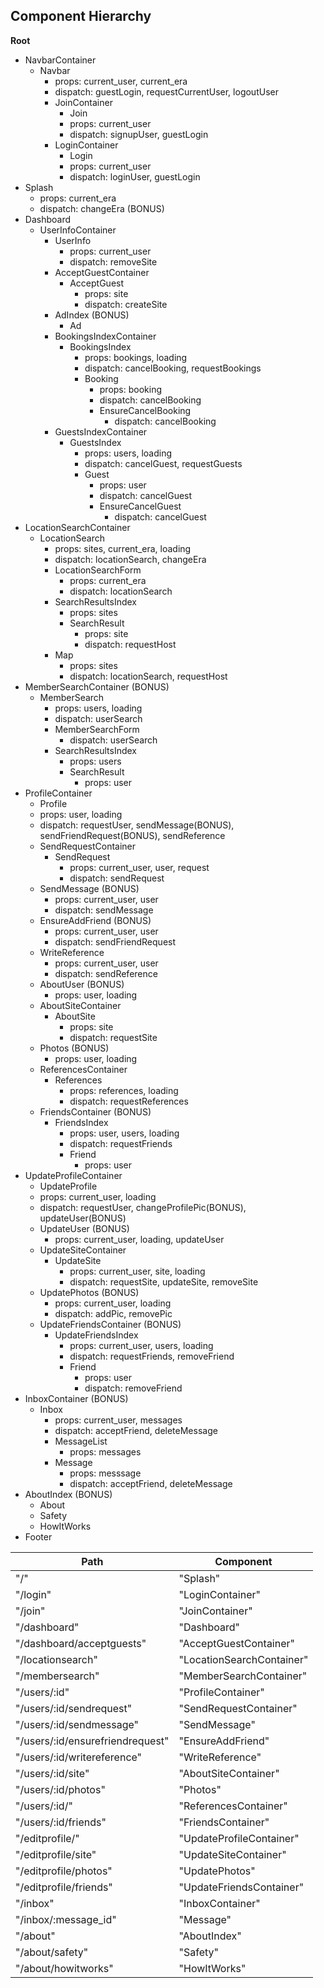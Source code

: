 ## Component Hierarchy

**Root**
  - NavbarContainer
    + Navbar
      * props: current_user, current_era
      * dispatch: guestLogin, requestCurrentUser, logoutUser
      * JoinContainer
        - Join
        - props: current_user
        - dispatch: signupUser, guestLogin
      * LoginContainer
        - Login
        - props: current_user
        - dispatch: loginUser, guestLogin
  - Splash
    - props: current_era
    - dispatch: changeEra (BONUS)
  - Dashboard
    + UserInfoContainer
      * UserInfo
        - props: current_user
        - dispatch: removeSite
      * AcceptGuestContainer
        - AcceptGuest
          + props: site
          + dispatch: createSite
      * AdIndex (BONUS)
        - Ad
      * BookingsIndexContainer
        - BookingsIndex
          + props: bookings, loading
          + dispatch: cancelBooking, requestBookings
          + Booking
            - props: booking
            - dispatch: cancelBooking
            - EnsureCancelBooking
              + dispatch: cancelBooking
      * GuestsIndexContainer
        - GuestsIndex
          + props: users, loading
          + dispatch: cancelGuest, requestGuests
          + Guest
            - props: user
            - dispatch: cancelGuest
            - EnsureCancelGuest
              + dispatch: cancelGuest
  - LocationSearchContainer
    + LocationSearch
      * props: sites, current_era, loading
      * dispatch: locationSearch, changeEra
      * LocationSearchForm
        - props: current_era
        - dispatch: locationSearch
      * SearchResultsIndex
        - props: sites
        - SearchResult
          + props: site
          + dispatch: requestHost
      * Map
        - props: sites
        - dispatch: locationSearch, requestHost
  - MemberSearchContainer (BONUS)
    + MemberSearch
      * props: users, loading
      * dispatch: userSearch
      * MemberSearchForm
        - dispatch: userSearch
      * SearchResultsIndex
        - props: users
        - SearchResult
          + props: user
  - ProfileContainer
    + Profile
    + props: user, loading
    + dispatch: requestUser, sendMessage(BONUS), sendFriendRequest(BONUS), sendReference
    + SendRequestContainer
      * SendRequest
        - props: current_user, user, request
        - dispatch: sendRequest
    + SendMessage (BONUS)
      * props: current_user, user
      * dispatch: sendMessage
    + EnsureAddFriend (BONUS)
      * props: current_user, user
      * dispatch: sendFriendRequest
    + WriteReference
      * props: current_user, user
      * dispatch: sendReference
    + AboutUser (BONUS)
      * props: user, loading
    + AboutSiteContainer
      * AboutSite
        - props: site
        - dispatch: requestSite
    + Photos (BONUS)
      * props: user, loading
    + ReferencesContainer
      * References
        - props: references, loading
        - dispatch: requestReferences
    + FriendsContainer (BONUS)
      * FriendsIndex
        - props: user, users, loading
        - dispatch: requestFriends
        - Friend
          + props: user
  - UpdateProfileContainer
    + UpdateProfile
    + props: current_user, loading
    + dispatch: requestUser, changeProfilePic(BONUS), updateUser(BONUS)
    + UpdateUser (BONUS)
      * props: current_user, loading, updateUser
    + UpdateSiteContainer
      * UpdateSite
        - props: current_user, site, loading
        - dispatch: requestSite, updateSite, removeSite
    + UpdatePhotos (BONUS)
      * props: current_user, loading
      * dispatch: addPic, removePic
    + UpdateFriendsContainer (BONUS)
      * UpdateFriendsIndex
        - props: current_user, users, loading
        - dispatch: requestFriends, removeFriend
        - Friend
          + props: user
          + dispatch: removeFriend
  - InboxContainer (BONUS)
    + Inbox
      * props: current_user, messages
      * dispatch: acceptFriend, deleteMessage
      * MessageList
        - props: messages
      * Message
        - props: messsage
        - dispatch: acceptFriend, deleteMessage
  - AboutIndex (BONUS)
    + About
    + Safety
    + HowItWorks
  - Footer

|Path|Component|
|----|---------|
|"/"|"Splash"|
|"/login"|"LoginContainer"|
|"/join"|"JoinContainer"|
|"/dashboard"|"Dashboard"|
|"/dashboard/acceptguests"|"AcceptGuestContainer"|
|"/locationsearch"|"LocationSearchContainer"|
|"/membersearch"|"MemberSearchContainer"|
|"/users/:id"|"ProfileContainer"|
|"/users/:id/sendrequest"|"SendRequestContainer"|
|"/users/:id/sendmessage"|"SendMessage"|
|"/users/:id/ensurefriendrequest"|"EnsureAddFriend"|
|"/users/:id/writereference"|"WriteReference"|
|"/users/:id/site"|"AboutSiteContainer"|
|"/users/:id/photos"|"Photos"|
|"/users/:id/"|"ReferencesContainer"|
|"/users/:id/friends"|"FriendsContainer"|
|"/editprofile/"|"UpdateProfileContainer"|
|"/editprofile/site"|"UpdateSiteContainer"|
|"/editprofile/photos"|"UpdatePhotos"|
|"/editprofile/friends"|"UpdateFriendsContainer"|
|"/inbox"|"InboxContainer"|
|"/inbox/:message_id"|"Message"|
|"/about"|"AboutIndex"|
|"/about/safety"|"Safety"|
|"/about/howitworks"|"HowItWorks"|
